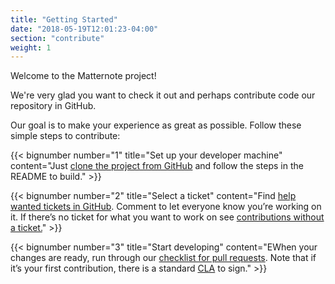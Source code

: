 ```yaml
---
title: "Getting Started"
date: "2018-05-19T12:01:23-04:00"
section: "contribute"
weight: 1
---
```


Welcome to the Matternote project!

We're very glad you want to check it out and perhaps contribute code our repository in GitHub.

Our goal is to make your experience as great as possible. Follow these simple steps to contribute:

{{< bignumber number="1" title="Set up your developer machine" content="Just [clone the project from GitHub](https://github.com/mattermost/mattermost-octo-tasks) and follow the steps in the README to build." >}}

{{< bignumber number="2" title="Select a ticket" content="Find [help wanted tickets in GitHub](https://mattermost.com/pl/help-wanted). Comment to let everyone know you’re working on it. If there’s no ticket for what you want to work on see [contributions without a ticket.](/contribute/getting-started/contributions-without-ticket)" >}}

{{< bignumber number="3" title="Start developing" content="EWhen your changes are ready, run through our [checklist for pull requests](/contribute/getting-started/contribution-checklist). Note that if it’s your first contribution, there is a standard [CLA](https://www.mattermost.org/mattermost-contributor-agreement/) to sign." >}}
